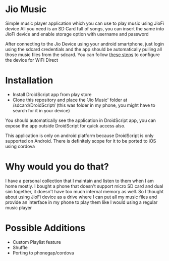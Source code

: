 Jio Music
===

Simple music player application which you can use to play music using JioFi device
All you need is an SD Card full of songs, you can insert the same into JioFi device and enable storage option with username and password

After connecting to the Jio Device using your android smartphone, just login using the sdcard credentials and the app should be automatically pulling all those music files from the sdcard. You can follow [these steps](http://www.bgr.in/news/how-to-use-reliance-jio-jiofi-2-portable-wi-fi-hotspot-as-a-wireless-pen-drive/) to configure the device for WiFi Direct

Installation
===
* Install DroidScript app from play store
* Clone this repository and place the 'Jio Music' folder at /sdcard/DroidScript/ (this was folder in my phone, you might have to search for it in your device)

You should automatically see the application in DroidScript app, you can expose the app outside DroidScript for quick access also.

This application is only on android platform because DroidScript is only supported on Android. There is definitely scope for it to be ported to iOS using cordova

Why would you do that?
===
I have a personal collection that I maintain and listen to them when I am home mostly. I bought a phone that doesn't support micro SD card and dual sim together, it doesn't have too much internal memory as well. So I thought about using JioFi device as a drive where I can put all my music files and provide an interface in my phone to play them like I would using a regular music player

Possible Additions
===
* Custom Playlist feature
* Shuffle
* Porting to phonegap/cordova